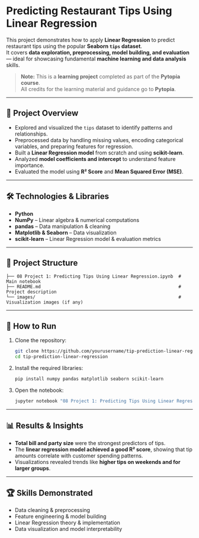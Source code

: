 # Predicting Restaurant Tips Using Linear Regression

This project demonstrates how to apply **Linear Regression** to predict restaurant tips using the popular **Seaborn `tips` dataset**.  
It covers **data exploration, preprocessing, model building, and evaluation** — ideal for showcasing fundamental **machine learning and data analysis** skills.

> **Note:** This is a **learning project** completed as part of the **Pytopia course**.  
> All credits for the learning material and guidance go to **Pytopia**.

---

## 📌 Project Overview
- Explored and visualized the `tips` dataset to identify patterns and relationships.
- Preprocessed data by handling missing values, encoding categorical variables, and preparing features for regression.
- Built a **Linear Regression model** from scratch and using **scikit-learn**.
- Analyzed **model coefficients and intercept** to understand feature importance.
- Evaluated the model using **R² Score** and **Mean Squared Error (MSE)**.

---

## 🛠️ Technologies & Libraries
- **Python**
- **NumPy** – Linear algebra & numerical computations
- **pandas** – Data manipulation & cleaning
- **Matplotlib & Seaborn** – Data visualization
- **scikit-learn** – Linear Regression model & evaluation metrics

---

## 📂 Project Structure
```
├── 08 Project 1: Predicting Tips Using Linear Regression.ipynb  # Main notebook
├── README.md                                                    # Project description
└── images/                                                      # Visualization images (if any)
```

---

## 🚀 How to Run
1. Clone the repository:
   ```bash
   git clone https://github.com/yourusername/tip-prediction-linear-regression.git
   cd tip-prediction-linear-regression
   ```
2. Install the required libraries:
   ```bash
   pip install numpy pandas matplotlib seaborn scikit-learn
   ```
3. Open the notebook:
   ```bash
   jupyter notebook "08 Project 1: Predicting Tips Using Linear Regression.ipynb"
   ```

---

## 📊 Results & Insights
- **Total bill and party size** were the strongest predictors of tips.
- The **linear regression model achieved a good R² score**, showing that tip amounts correlate with customer spending patterns.
- Visualizations revealed trends like **higher tips on weekends and for larger groups**.

---

## 🏆 Skills Demonstrated
- Data cleaning & preprocessing  
- Feature engineering & model building  
- Linear Regression theory & implementation  
- Data visualization and model interpretability  
